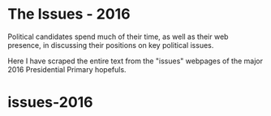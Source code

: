 # The Issues - 2016

Political candidates spend much of their time, as well as their web presence, in discussing their positions on key political issues.

Here I have scraped the entire text from the "issues" webpages of the major 2016 Presidential Primary hopefuls. 
# issues-2016
